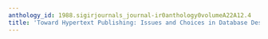 ```yaml
---
anthology_id: 1988.sigirjournals_journal-ir0anthology0volumeA22A12.4
title: 'Toward Hypertext Publishing: Issues and Choices in Database Design'
---
```

